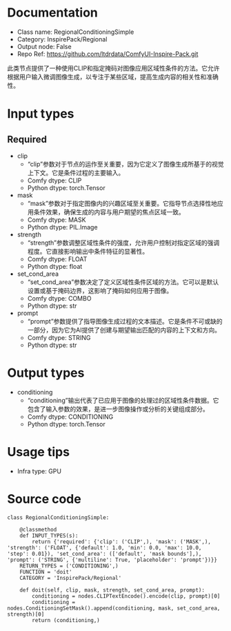 # Documentation
- Class name: RegionalConditioningSimple
- Category: InspirePack/Regional
- Output node: False
- Repo Ref: https://github.com/ltdrdata/ComfyUI-Inspire-Pack.git

此类节点提供了一种使用CLIP和指定掩码对图像应用区域性条件的方法。它允许根据用户输入微调图像生成，以专注于某些区域，提高生成内容的相关性和准确性。

# Input types
## Required
- clip
    - “clip”参数对于节点的运作至关重要，因为它定义了图像生成所基于的视觉上下文。它是条件过程的主要输入。
    - Comfy dtype: CLIP
    - Python dtype: torch.Tensor
- mask
    - “mask”参数对于指定图像内的兴趣区域至关重要。它指导节点选择性地应用条件效果，确保生成的内容与用户期望的焦点区域一致。
    - Comfy dtype: MASK
    - Python dtype: PIL.Image
- strength
    - “strength”参数调整区域性条件的强度，允许用户控制对指定区域的强调程度。它直接影响输出中条件特征的显著性。
    - Comfy dtype: FLOAT
    - Python dtype: float
- set_cond_area
    - “set_cond_area”参数决定了定义区域性条件区域的方法。它可以是默认设置或基于掩码边界，这影响了掩码如何应用于图像。
    - Comfy dtype: COMBO
    - Python dtype: str
- prompt
    - “prompt”参数提供了指导图像生成过程的文本描述。它是条件不可或缺的一部分，因为它为AI提供了创建与期望输出匹配的内容的上下文和方向。
    - Comfy dtype: STRING
    - Python dtype: str

# Output types
- conditioning
    - “conditioning”输出代表了已应用于图像的处理过的区域性条件数据。它包含了输入参数的效果，是进一步图像操作或分析的关键组成部分。
    - Comfy dtype: CONDITIONING
    - Python dtype: torch.Tensor

# Usage tips
- Infra type: GPU

# Source code
```
class RegionalConditioningSimple:

    @classmethod
    def INPUT_TYPES(s):
        return {'required': {'clip': ('CLIP',), 'mask': ('MASK',), 'strength': ('FLOAT', {'default': 1.0, 'min': 0.0, 'max': 10.0, 'step': 0.01}), 'set_cond_area': (['default', 'mask bounds'],), 'prompt': ('STRING', {'multiline': True, 'placeholder': 'prompt'})}}
    RETURN_TYPES = ('CONDITIONING',)
    FUNCTION = 'doit'
    CATEGORY = 'InspirePack/Regional'

    def doit(self, clip, mask, strength, set_cond_area, prompt):
        conditioning = nodes.CLIPTextEncode().encode(clip, prompt)[0]
        conditioning = nodes.ConditioningSetMask().append(conditioning, mask, set_cond_area, strength)[0]
        return (conditioning,)
```
